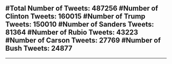 #Total Number of Tweets: 487256 
#Number of Clinton Tweets: 160015
#Number of Trump Tweets: 150010
#Number of Sanders Tweets: 81364
#Number of Rubio Tweets: 43223
#Number of Carson Tweets: 27769
#Number of Bush Tweets: 24877
---
---
